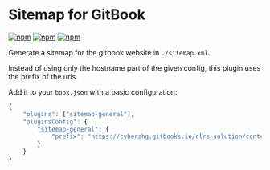 # Sitemap for GitBook

[![npm](https://img.shields.io/npm/v/gitbook-plugin-sitemap-general.svg?maxAge=2592000)](https://www.npmjs.com/package/gitbook-plugin-sitemap-general)
[![npm](https://img.shields.io/npm/dt/gitbook-plugin-sitemap-general.svg?maxAge=2592000)](https://www.npmjs.com/package/gitbook-plugin-sitemap-general)
[![npm](https://img.shields.io/npm/l/gitbook-plugin-sitemap-general.svg?maxAge=2592000)](https://www.npmjs.com/package/gitbook-plugin-sitemap-general)

Generate a sitemap for the gitbook website in `./sitemap.xml`.

Instead of using only the hostname part of the given config, this plugin uses the prefix of the urls.

Add it to your `book.json` with a basic configuration:

```js
{
    "plugins": ["sitemap-general"],
    "pluginsConfig": {
        "sitemap-general": {
            "prefix": "https://cyberzhg.gitbooks.io/clrs_solution/content/"
        }
    }
}
```

